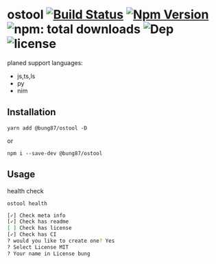 # ostool [![Build Status](https://travis-ci.org/bung87/ostool.svg?branch=master)](https://travis-ci.org/bung87/ostool) [![Npm Version](https://badgen.net/npm/v/@bung87/ostool)](https://www.npmjs.com/package/@bung87/ostool) ![npm: total downloads](https://badgen.net/npm/dt/@bung87/ostool) ![Dep](https://badgen.net/david/dep/bung87/ostool) ![license](https://badgen.net/npm/license/@bung87/ostool)  

planed support languages: 
- js,ts,ls
- py
- nim  

## Installation

`yarn add @bung87/ostool -D`  

or  

`npm i --save-dev @bung87/ostool`  

## Usage  

health check  

`ostool health`  
``` sh
[✓] Check meta info
[✓] Check has readme
[ ] Check has license
[✓] Check has CI
? would you like to create one? Yes
? Select License MIT
? Your name in License bung
```

